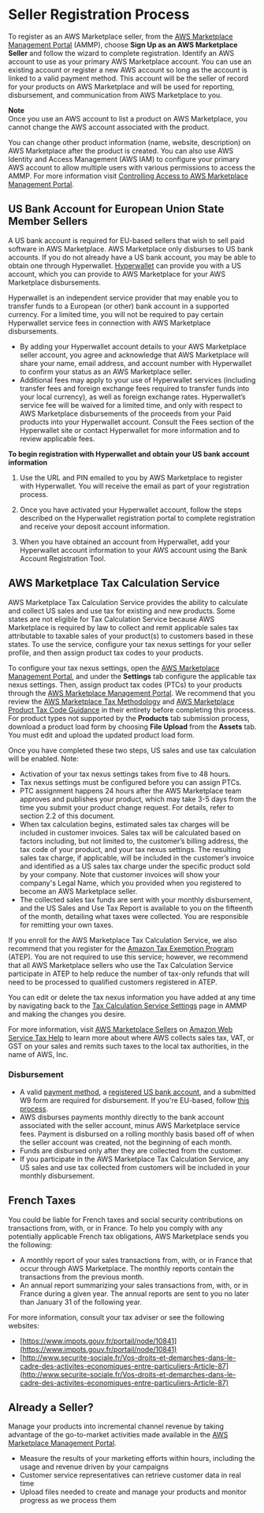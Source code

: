 # Seller Registration Process<a name="seller-registration-process"></a>

 To register as an AWS Marketplace seller, from the [AWS Marketplace Management Portal](https://aws.amazon.com/marketplace/management/tour/) \(AMMP\), choose **Sign Up as an AWS Marketplace Seller** and follow the wizard to complete registration\. Identify an AWS account to use as your primary AWS Marketplace account\. You can use an existing account or register a new AWS account so long as the account is linked to a valid payment method\. This account will be the seller of record for your products on AWS Marketplace and will be used for reporting, disbursement, and communication from AWS Marketplace to you\. 

**Note**  
 Once you use an AWS account to list a product on AWS Marketplace, you cannot change the AWS account associated with the product\. 

 You can change other product information \(name, website, description\) on AWS Marketplace after the product is created\. You can also use AWS Identity and Access Management \(AWS IAM\) to configure your primary AWS account to allow multiple users with various permissions to access the AMMP\. For more information visit [Controlling Access to AWS Marketplace Management Portal](marketplace-management-portal-user-access.md)\. 

## US Bank Account for European Union State Member Sellers<a name="us-bank-account-for-eu-sellers"></a>

 A US bank account is required for EU\-based sellers that wish to sell paid software in AWS Marketplace\. AWS Marketplace only disburses to US bank accounts\. If you do not already have a US bank account, you may be able to obtain one through Hyperwallet\. [Hyperwallet](https://wssellers.hyperwallet.com/) can provide you with a US account, which you can provide to AWS Marketplace for your AWS Marketplace disbursements\. 

 Hyperwallet is an independent service provider that may enable you to transfer funds to a European \(or other\) bank account in a supported currency\. For a limited time, you will not be required to pay certain Hyperwallet service fees in connection with AWS Marketplace disbursements\. 
+  By adding your Hyperwallet account details to your AWS Marketplace seller account, you agree and acknowledge that AWS Marketplace will share your name, email address, and account number with Hyperwallet to confirm your status as an AWS Marketplace seller\. 
+  Additional fees may apply to your use of Hyperwallet services \(including transfer fees and foreign exchange fees required to transfer funds into your local currency\), as well as foreign exchange rates\. Hyperwallet’s service fee will be waived for a limited time, and only with respect to AWS Marketplace disbursements of the proceeds from your Paid products into your Hyperwallet account\. Consult the Fees section of the Hyperwallet site or contact Hyperwallet for more information and to review applicable fees\. 

**To begin registration with Hyperwallet and obtain your US bank account information**

1.  Use the URL and PIN emailed to you by AWS Marketplace to register with Hyperwallet\. You will receive the email as part of your registration process\. 

1.  Once you have activated your Hyperwallet account, follow the steps described on the Hyperwallet registration portal to complete registration and receive your deposit account information\. 

1.  When you have obtained an account from Hyperwallet, add your Hyperwallet account information to your AWS account using the Bank Account Registration Tool\. 

## AWS Marketplace Tax Calculation Service<a name="tax-calculation-service"></a>

 AWS Marketplace Tax Calculation Service provides the ability to calculate and collect US sales and use tax for existing and new products\. Some states are not eligible for Tax Calculation Service because AWS Marketplace is required by law to collect and remit applicable sales tax attributable to taxable sales of your product\(s\) to customers based in these states\. To use the service, configure your tax nexus settings for your seller profile, and then assign product tax codes to your products\. 

 To configure your tax nexus settings, open the [AWS Marketplace Management Portal](https://aws.amazon.com/marketplace/management/settings), and under the **Settings** tab configure the applicable tax nexus settings\. Then, assign product tax codes \(PTCs\) to your products through the [AWS Marketplace Management Portal](https://aws.amazon.com/marketplace/management/settings)\. We recommend that you review the [AWS Marketplace Tax Methodology](https://s3.amazonaws.com/aws-mp-seller-tax-terms/AWS_Marketplace_Tax_Methodology_Doc.pdf) and [AWS Marketplace Product Tax Code Guidance](https://s3.amazonaws.com/aws-mp-seller-tax-terms/Product_Tax_Codes_for_US_Sales_Tax.pdf) in their entirety before completing this process\. For product types not supported by the **Products** tab submission process, download a product load form by choosing **File Upload** from the **Assets** tab\. You must edit and upload the updated product load form\.

 Once you have completed these two steps, US sales and use tax calculation will be enabled\. Note: 
+  Activation of your tax nexus settings takes from five to 48 hours\. 
+  Tax nexus settings must be configured before you can assign PTCs\. 
+  PTC assignment happens 24 hours after the AWS Marketplace team approves and publishes your product, which may take 3\-5 days from the time you submit your product change request\. For details, refer to section 2\.2 of this document\. 
+  When tax calculation begins, estimated sales tax charges will be included in customer invoices\. Sales tax will be calculated based on factors including, but not limited to, the customer’s billing address, the tax code of your product, and your tax nexus settings\. The resulting sales tax charge, if applicable, will be included in the customer’s invoice and identified as a US sales tax charge under the specific product sold by your company\. Note that customer invoices will show your company's Legal Name, which you provided when you registered to become an AWS Marketplace seller\. 
+  The collected sales tax funds are sent with your monthly disbursement, and the US Sales and Use Tax Report is available to you on the fifteenth of the month, detailing what taxes were collected\. You are responsible for remitting your own taxes\. 

 If you enroll for the AWS Marketplace Tax Calculation Service, we also recommend that you register for the [Amazon Tax Exemption Program](https://aws.amazon.com/marketplace/management/settings) \(ATEP\)\. You are not required to use this service; however, we recommend that all AWS Marketplace sellers who use the Tax Calculation Service participate in ATEP to help reduce the number of tax\-only refunds that will need to be processed to qualified customers registered in ATEP\. 

 You can edit or delete the tax nexus information you have added at any time by navigating back to the [Tax Calculation Service Settings](https://aws.amazon.com/marketplace/management/settings) page in AMMP and making the changes you desire\. 

 For more information, visit [AWS Marketplace Sellers](https://aws.amazon.com/tax-help/marketplace/) on [Amazon Web Service Tax Help](https://aws.amazon.com/tax-help/) to learn more about where AWS collects sales tax, VAT, or GST on your sales and remits such taxes to the local tax authorities, in the name of AWS, Inc\. 

### Disbursement<a name="disbursement"></a>
+  A valid [payment method](https://portal.aws.amazon.com/gp/aws/developer/account?ie=UTF8&action=payment-method), a [registered US bank account](https://aws.amazon.com/marketplace/management/seller-settings/account/bank), and a submitted W9 form are required for disbursement\. If you're EU\-based, follow [this process](https://portal.aws.amazon.com/ec2/ri/seller_registration)\. 
+  AWS disburses payments monthly directly to the bank account associated with the seller account, minus AWS Marketplace service fees\. Payment is disbursed on a rolling monthly basis based off of when the seller account was created, not the beginning of each month\. 
+  Funds are disbursed only after they are collected from the customer\. 
+  If you participate in the AWS Marketplace Tax Calculation Service, any US sales and use tax collected from customers will be included in your monthly disbursement\. 

## French Taxes<a name="french-taxes"></a>

You could be liable for French taxes and social security contributions on transactions from, with, or in France\. To help you comply with any potentially applicable French tax obligations, AWS Marketplace sends you the following:
+ A monthly report of your sales transactions from, with, or in France that occur through AWS Marketplace\. The monthly reports contain the transactions from the previous month\.
+ An annual report summarizing your sales transactions from, with, or in France during a given year\. The annual reports are sent to you no later than January 31 of the following year\.

For more information, consult your tax adviser or see the following websites:
+ [https://www.impots.gouv.fr/portail/node/10841](https://www.impots.gouv.fr/portail/node/10841)
+ [http://www.securite-sociale.fr/Vos-droits-et-demarches-dans-le-cadre-des-activites-economiques-entre-particuliers-Article-87](http://www.securite-sociale.fr/Vos-droits-et-demarches-dans-le-cadre-des-activites-economiques-entre-particuliers-Article-87)

## Already a Seller?<a name="already-a-seller"></a>

 Manage your products into incremental channel revenue by taking advantage of the go\-to\-market activities made available in the [AWS Marketplace Management Portal](https://aws.amazon.com/marketplace/management/tour)\. 
+  Measure the results of your marketing efforts within hours, including the usage and revenue driven by your campaigns 
+  Customer service representatives can retrieve customer data in real time 
+  Upload files needed to create and manage your products and monitor progress as we process them 